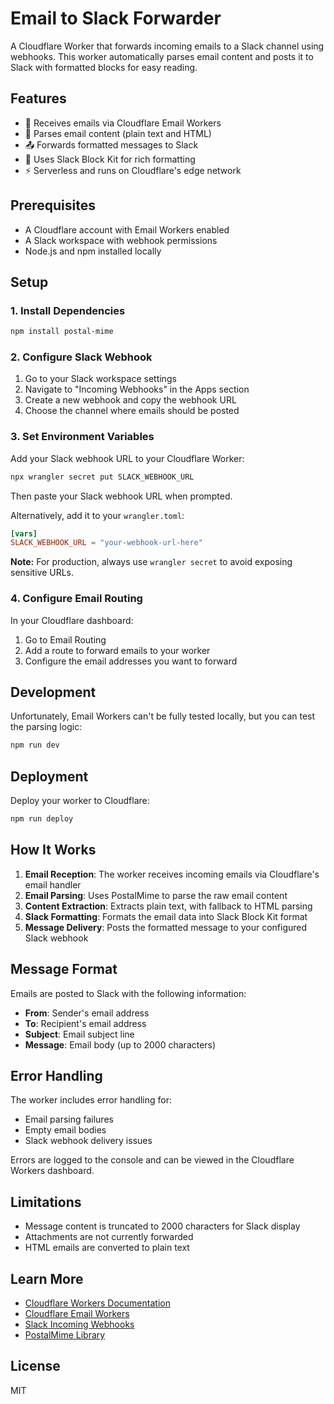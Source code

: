 # Email to Slack Forwarder

A Cloudflare Worker that forwards incoming emails to a Slack channel using webhooks. This worker automatically parses email content and posts it to Slack with formatted blocks for easy reading.

## Features

- 📧 Receives emails via Cloudflare Email Workers
- 🔄 Parses email content (plain text and HTML)
- 📤 Forwards formatted messages to Slack
- 🎨 Uses Slack Block Kit for rich formatting
- ⚡ Serverless and runs on Cloudflare's edge network

## Prerequisites

- A Cloudflare account with Email Workers enabled
- A Slack workspace with webhook permissions
- Node.js and npm installed locally

## Setup

### 1. Install Dependencies

```bash
npm install postal-mime
```

### 2. Configure Slack Webhook

1. Go to your Slack workspace settings
2. Navigate to "Incoming Webhooks" in the Apps section
3. Create a new webhook and copy the webhook URL
4. Choose the channel where emails should be posted

### 3. Set Environment Variables

Add your Slack webhook URL to your Cloudflare Worker:

```bash
npx wrangler secret put SLACK_WEBHOOK_URL
```

Then paste your Slack webhook URL when prompted.

Alternatively, add it to your `wrangler.toml`:

```toml
[vars]
SLACK_WEBHOOK_URL = "your-webhook-url-here"
```

**Note:** For production, always use `wrangler secret` to avoid exposing sensitive URLs.

### 4. Configure Email Routing

In your Cloudflare dashboard:

1. Go to Email Routing
2. Add a route to forward emails to your worker
3. Configure the email addresses you want to forward

## Development

Unfortunately, Email Workers can't be fully tested locally, but you can test the parsing logic:

```bash
npm run dev
```

## Deployment

Deploy your worker to Cloudflare:

```bash
npm run deploy
```

## How It Works

1. **Email Reception**: The worker receives incoming emails via Cloudflare's email handler
2. **Email Parsing**: Uses PostalMime to parse the raw email content
3. **Content Extraction**: Extracts plain text, with fallback to HTML parsing
4. **Slack Formatting**: Formats the email data into Slack Block Kit format
5. **Message Delivery**: Posts the formatted message to your configured Slack webhook

## Message Format

Emails are posted to Slack with the following information:

- **From**: Sender's email address
- **To**: Recipient's email address
- **Subject**: Email subject line
- **Message**: Email body (up to 2000 characters)

## Error Handling

The worker includes error handling for:

- Email parsing failures
- Empty email bodies
- Slack webhook delivery issues

Errors are logged to the console and can be viewed in the Cloudflare Workers dashboard.

## Limitations

- Message content is truncated to 2000 characters for Slack display
- Attachments are not currently forwarded
- HTML emails are converted to plain text

## Learn More

- [Cloudflare Workers Documentation](https://developers.cloudflare.com/workers/)
- [Cloudflare Email Workers](https://developers.cloudflare.com/email-routing/email-workers/)
- [Slack Incoming Webhooks](https://api.slack.com/messaging/webhooks)
- [PostalMime Library](https://www.npmjs.com/package/postal-mime)

## License

MIT